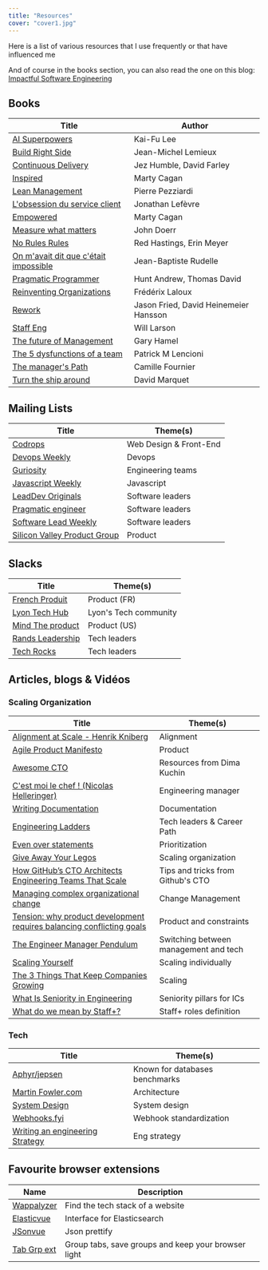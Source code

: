 ```yaml
---
title: "Resources"
cover: "cover1.jpg"
---
```


Here is a list of various resources that I use frequently or that have influenced me

And of course in the books section, you can also read the one on this blog: [Impactful Software Engineering](https://eventuallycoding.com/en/2023/02/impactful-software-engineering/)

## Books

| Title                                                                                                                    | Author                                |
|--------------------------------------------------------------------------------------------------------------------------|---------------------------------------|
| [AI Superpowers](https://www.aisuperpowers.com/)                                                                         | Kai-Fu Lee                            |
| [Build Right Side](https://buildrightside.com/)                                                                          | Jean-Michel Lemieux                   |
| [Continuous Delivery](https://www.amazon.fr/Continuous-Delivery-Reliable-Deployment-Automation/dp/0321601912)            | Jez Humble, David Farley              |
| [Inspired](https://www.amazon.fr/Inspired-Create-Tech-Products-Customers/dp/1119387507)                                  | Marty Cagan                           |
| [Lean Management](https://www.eyrolles.com/Entreprise/Livre/lean-management-9782212546385/)                              | Pierre Pezziardi                      |
| [L'obsession du service client](https://www.amazon.fr/Lobsession-service-client-start-up-lexp%C3%A9rience/dp/2100784927) | Jonathan Lefèvre                      |
| [Empowered](https://www.amazon.fr/Empowered-Ordinary-People-Extraordinary-Products/dp/111969129X)                        | Marty Cagan                           |
| [Measure what matters](https://www.amazon.fr/Measure-What-Matters-Google-Foundation/dp/0525536221)                       | John Doerr                            |
| [No Rules Rules](https://www.amazon.fr/No-Rules-Netflix-Culture-Reinvention/dp/0753553635)                               | Red Hastings, Erin Meyer              |
| [On m'avait dit que c'était impossible](https://www.amazon.fr/Jean-Baptiste-Rudelle/e/B00DVZSYDG)                        | Jean-Baptiste Rudelle                 | 
| [Pragmatic Programmer](https://www.amazon.fr/Pragmatic-Programmer-Journeyman-Master-ebook/dp/B003GCTQAE)                 | Hunt Andrew, Thomas David             | 
| [Reinventing Organizations](https://livre.fnac.com/a8843377/Frederic-Laloux-Reinventing-organizations)                   | Frédérix Laloux                       |
| [Rework](https://www.amazon.fr/Rework-Jason-Fried/dp/0307463745)                                                         | Jason Fried, David Heinemeier Hansson |
| [Staff Eng](https://staffeng.com/)                                                                                       | Will Larson                           |
| [The future of Management](https://www.amazon.fr/The-Future-of-Management-Business-Leadership/dp/0307463745)             | Gary Hamel                            |
| [The 5 dysfunctions of a team](https://www.amazon.fr/Five-Dysfunctions-Team-Leadership-Fable/dp/0787960756)              | Patrick M Lencioni                    |
| [The manager's Path](https://www.amazon.fr/The-Managers-Path-Business-Leadership/dp/0307463745)                          | Camille Fournier                      |
| [Turn the ship around](https://www.amazon.fr/Turn-Ship-Around-Building-Breaking/dp/0241250943)                           | David Marquet                         |

## Mailing Lists

| Title                                                                | Theme(s)               |
|----------------------------------------------------------------------|------------------------|
| [Codrops](https://tympanus.net/codrops/newsletter/)                  | Web Design & Front-End |
| [Devops Weekly](https://www.devopsweekly.com/)                       | Devops                 |
| [Guriosity](https://guriosity.com/)                                  | Engineering teams | 
| [Javascript Weekly](https://javascriptweekly.com/)                   | Javascript             |
| [LeadDev Originals](https://leaddev.com/)                            | Software leaders       |
| [Pragmatic engineer](https://newsletter.pragmaticengineer.com/about) | Software leaders       |
| [Software Lead Weekly](https://softwareleadweekly.com/)              | Software leaders       |
| [Silicon Valley Product Group](https://www.svpg.com/articles/)       | Product                |

## Slacks

| Title                                                                            | Theme(s)              |
|----------------------------------------------------------------------------------|-----------------------|
| [French Produit](https://www.frenchproduit.com/)                                 | Product (FR)          |
| [Lyon Tech Hub](https://www.lyontechhub.org/#!/a-propos)                         | Lyon's Tech community |
| [Mind The product](https://www.mindtheproduct.com/)                              | Product  (US)         |
| [Rands Leadership](https://randsinrepose.com/welcome-to-rands-leadership-slack/) | Tech leaders          |
| [Tech Rocks](https://www.tech.rocks/)                                            | Tech leaders          |


## Articles, blogs & Vidéos 


### Scaling Organization

| Title                                                                                                                                 | Theme(s)                              |
|---------------------------------------------------------------------------------------------------------------------------------------|---------------------------------------|
| [Alignment at Scale - Henrik Kniberg](https://www.infoq.com/fr/presentations/lkfr-henrik-kniberg-keynote/)                            | Alignment                             |
| [Agile Product Manifesto](https://d-pereira.com/the-agile-product-manifesto-is-born)                                                  | Product                               |
| [Awesome CTO](https://github.com/kuchin/awesome-cto)                                                                                  | Resources from Dima Kuchin            |
| [C'est moi le chef ! (Nicolas Helleringer)](https://www.youtube.com/watch?v=vWARXoZrx10)                                              | Engineering manager                   |
| [Writing Documentation](https://documentation.divio.com/)                                                                             | Documentation                         |
| [Engineering Ladders](http://www.engineeringladders.com/)                                                                             | Tech leaders & Career Path            |
| [Even over statements](https://medium.com/the-ready/even-overs-the-prioritization-tool-that-brings-your-strategy-to-life-e4f28f2949ac) | Prioritization                        |
| [Give Away Your Legos](https://review.firstround.com/give-away-your-legos-and-other-commandments-for-scaling-startups)                | Scaling organization                  |
| [How GitHub’s CTO Architects Engineering Teams That Scale](https://firstmark.medium.com/githubs-cto-on-architecting-engineering-teams-that-scale-cb79dd6132ae)                          | Tips and tricks from Github's CTO       |
| [Managing complex organizational change](https://leaddev.com/process/managing-complex-organizational-change)                          | Change Management                     |
| [Tension: why product development requires balancing conflicting goals](https://www.jpattonassociates.com/tension/)                   | Product and constraints               |
| [The Engineer Manager Pendulum](https://charity.wtf/2017/05/11/the-engineer-manager-pendulum/)                                        | Switching between management and tech |
| [Scaling Yourself](https://www.youtube.com/watch?v=FS1mnISoG7U)                                                                       | Scaling individually                  |
| [The 3 Things That Keep Companies Growing](https://hbr.org/2016/06/the-3-things-that-keep-companies-growing)                          | Scaling                               |
| [What Is Seniority in Engineering](https://medium.com/b-t-o/what-is-seniority-of-software-engineers-dd5d299fbdf1)                     | Seniority pillars for ICs             |
| [What do we mean by Staff+?](https://leaddev.com/personal-development/what-do-we-mean-staff)                      | Staff+ roles definition               |

### Tech

| Title                                                                  | Theme(s)                       |
|-------------------------------------------------------------------------|--------------------------------|
| [Aphyr/jepsen](https://aphyr.com/)                                      | Known for databases benchmarks |
| [Martin Fowler.com](https://martinfowler.com/)                          | Architecture                   |
| [System Design](https://www.karanpratapsingh.com/courses/system-design) | System design                  |
| [Webhooks.fyi](https://webhooks.fyi/)                                   | Webhook standardization        |
| [Writing an engineering Strategy](https://lethain.com/eng-strategies/)  | Eng strategy                   | 



## Favourite browser extensions

| Name              | Description                                                                              |
|-----------------------------|-----------------------------------------------------------------------------------------------------|
| [Wappalyzer](https://chrome.google.com/webstore/detail/wappalyzer-technology-pro/gppongmhjkpfnbhagpmjfkannfbllamg) | Find the tech stack of a website     |
| [Elasticvue](https://chrome.google.com/webstore/detail/elasticvue/hkedbapjpblbodpgbajblpnlpenaebaa)                | Interface for Elasticsearch      |
| [JSonvue](https://chrome.google.com/webstore/detail/jsonvue/chklaanhfefbnpoihckbnefhakgolnmc)                      | Json prettify   |
| [Tab Grp ext](https://chrome.google.com/webstore/detail/tab-groups-extension/nplimhmoanghlebhdiboeellhgmgommi)     | Group tabs, save groups and keep your browser light |
